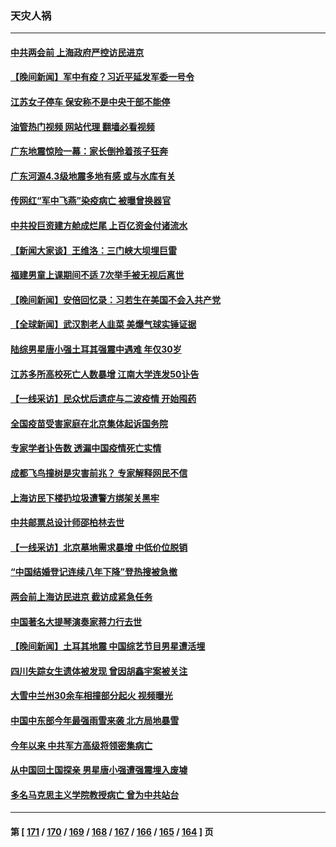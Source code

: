 ### 天灾人祸
---
#### [中共两会前 上海政府严控访民进京](../../pages/ncid280/n13927943.md?02122045) 
#### [【晚间新闻】军中有疫？习近平延发军委一号令](../../pages/ncid280/n13927601.md?02122045) 
#### [江苏女子停车 保安称不是中央干部不能停](../../pages/ncid280/n13927527.md?02122045) 
#### [油管热门视频 网站代理 翻墙必看视频](http://138.2.39.72:81/youtube.html?epic-marker?02122045)
#### [广东地震惊险一幕：家长倒拎着孩子狂奔](../../pages/ncid280/n13927511.md?02122045) 
#### [广东河源4.3级地震多地有感 或与水库有关](../../pages/ncid280/n13927409.md?02122045) 
#### [传网红“军中飞燕”染疫病亡 被曝曾换器官](../../pages/ncid280/n13927460.md?02122045) 
#### [中共投巨资建方舱成烂尾 上百亿资金付诸流水](../../pages/ncid280/n13927250.md?02122045) 
#### [【新闻大家谈】王维洛：三门峡大坝埋巨雷](../../pages/ncid280/n13927174.md?02122045) 
#### [福建男童上课期间不适 7次举手被无视后离世](../../pages/ncid280/n13927029.md?02122045) 
#### [【晚间新闻】安倍回忆录：习若生在美国不会入共产党](../../pages/ncid280/n13926979.md?02122045) 
#### [【全球新闻】武汉割老人韭菜 美爆气球实锤证据](../../pages/ncid280/n13926980.md?02122045) 
#### [陆综男星唐小强土耳其强震中遇难 年仅30岁](../../pages/ncid280/n13926612.md?02122045) 
#### [江苏多所高校死亡人数暴增 江南大学连发50讣告](../../pages/ncid280/n13926535.md?02122045) 
#### [【一线采访】民众忧后遗症与二波疫情 开始囤药](../../pages/ncid280/n13926211.md?02122045) 
#### [全国疫苗受害家庭在北京集体起诉国务院](../../pages/ncid280/n13926114.md?02122045) 
#### [专家学者讣告数 透漏中国疫情死亡实情](../../pages/ncid280/n13925712.md?02122045) 
#### [成都飞鸟撞树是灾害前兆？ 专家解释网民不信](../../pages/ncid280/n13925862.md?02122045) 
#### [上海访民下楼扔垃圾遭警方绑架关黑牢](../../pages/ncid280/n13925952.md?02122045) 
#### [中共邮票总设计师邵柏林去世](../../pages/ncid280/n13925804.md?02122045) 
#### [【一线采访】北京墓地需求暴增 中低价位脱销](../../pages/ncid280/n13925419.md?02122045) 
#### [“中国结婚登记连续八年下降”登热搜被急撤](../../pages/ncid280/n13925337.md?02122045) 
#### [两会前上海访民进京 截访成紧急任务](../../pages/ncid280/n13925365.md?02122045) 
#### [中国著名大提琴演奏家蒋力行去世](../../pages/ncid280/n13925415.md?02122045) 
#### [【晚间新闻】土耳其地震 中国综艺节目男星遭活埋](../../pages/ncid280/n13925370.md?02122045) 
#### [四川失踪女生遗体被发现 曾因胡鑫宇案被关注](../../pages/ncid280/n13925036.md?02122045) 
#### [大雪中兰州30余车相撞部分起火 视频曝光](../../pages/ncid280/n13925010.md?02122045) 
#### [中国中东部今年最强雨雪来袭 北方局地暴雪](../../pages/ncid280/n13925005.md?02122045) 
#### [今年以来 中共军方高级将领密集病亡](../../pages/ncid280/n13924862.md?02122045) 
#### [从中国回土国探亲 男星唐小强遭强震埋入废墟](../../pages/ncid280/n13924832.md?02122045) 
#### [多名马克思主义学院教授病亡 曾为中共站台](../../pages/ncid280/n13924817.md?02122045) 

---
#### 第 [ [171](./171.md?02122045) / [170](./170.md?02122045) / [169](./169.md?02122045) / [168](./168.md?02122045) / [167](./167.md?02122045) / [166](./166.md?02122045) / [165](./165.md?02122045) / [164](./164.md?02122045) ] 页
